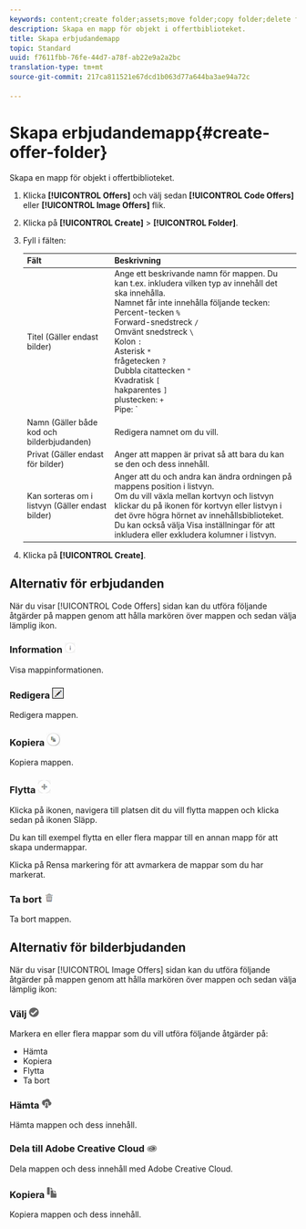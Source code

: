 ```yaml
---
keywords: content;create folder;assets;move folder;copy folder;delete folder;download folder;folder
description: Skapa en mapp för objekt i offertbiblioteket.
title: Skapa erbjudandemapp
topic: Standard
uuid: f7611fbb-76fe-44d7-a78f-ab22e9a2a2bc
translation-type: tm+mt
source-git-commit: 217ca811521e67dcd1b063d77a644ba3ae94a72c

---
```



# Skapa erbjudandemapp{#create-offer-folder}

Skapa en mapp för objekt i offertbiblioteket.

1. Klicka **[!UICONTROL Offers]** och välj sedan **[!UICONTROL Code Offers]** eller **[!UICONTROL Image Offers]** flik.
1. Klicka på **[!UICONTROL Create]** > **[!UICONTROL Folder]**.
1. Fyll i fälten:

   | Fält | Beskrivning |
   |--- |--- |
   | Titel (Gäller endast bilder) | Ange ett beskrivande namn för mappen. Du kan t.ex. inkludera vilken typ av innehåll det ska innehålla.<br>Namnet får inte innehålla följande tecken:<br>Percent-tecken `%`<br>Forward-snedstreck `/`<br>Omvänt snedstreck `\`<br>Kolon `:`<br>Asterisk `*`<br>frågetecken `?`<br>Dubbla citattecken `"`<br>Kvadratisk `[`<br>hakparentes `]`<br>plustecken: `+`<br>Pipe: `|`<br>Period: `.`<br>Nummertecken: `#`<br>Klammerparentes: `{`<br>Klammerparenteser `}`<br>(cirkumflex) `^`<br>Semikolon `;`<br>Du kan använda ett bindestreck ( `- `) i stället för dessa tecken. |
   | Namn (Gäller både kod och bilderbjudanden) | Redigera namnet om du vill. |
   | Privat (Gäller endast för bilder) | Anger att mappen är privat så att bara du kan se den och dess innehåll. |
   | Kan sorteras om i listvyn (Gäller endast bilder) | Anger att du och andra kan ändra ordningen på mappens position i listvyn.<br>Om du vill växla mellan kortvyn och listvyn klickar du på ikonen för kortvyn eller listvyn i det övre högra hörnet av innehållsbiblioteket. Du kan också välja Visa inställningar för att inkludera eller exkludera kolumner i listvyn. |

1. Klicka på **[!UICONTROL Create]**.

## Alternativ för erbjudanden

När du visar [!UICONTROL Code Offers] sidan kan du utföra följande åtgärder på mappen genom att hålla markören över mappen och sedan välja lämplig ikon.

### Information ![](assets/icon_info.png)

Visa mappinformationen.

### Redigera ![](assets/icon_edit.png)

Redigera mappen.

### Kopiera ![](assets/icon_copy.png)

Kopiera mappen.

### Flytta ![](assets/icon_move_folder.png)

Klicka på ikonen, navigera till platsen dit du vill flytta mappen och klicka sedan på ikonen Släpp.

Du kan till exempel flytta en eller flera mappar till en annan mapp för att skapa undermappar.

Klicka på Rensa markering för att avmarkera de mappar som du har markerat.

### Ta bort ![](assets/icon_delete.png)

Ta bort mappen.

## Alternativ för bilderbjudanden

När du visar [!UICONTROL Image Offers] sidan kan du utföra följande åtgärder på mappen genom att hålla markören över mappen och sedan välja lämplig ikon:

### Välj ![](assets/icon_check.png)

Markera en eller flera mappar som du vill utföra följande åtgärder på:

* Hämta
* Kopiera
* Flytta
* Ta bort

### Hämta ![](assets/icon_download.png)

Hämta mappen och dess innehåll.

### Dela till Adobe Creative Cloud ![](assets/icon_creative_cloud.png)

Dela mappen och dess innehåll med Adobe Creative Cloud.

### Kopiera ![](assets/icon_copy_content.png)

Kopiera mappen och dess innehåll.